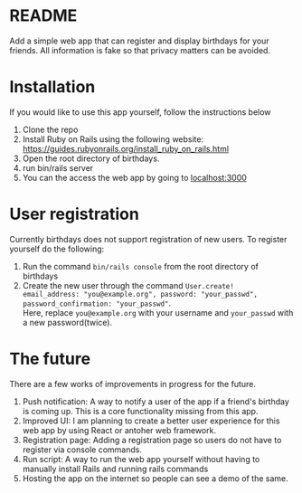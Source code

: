 # README

Add a simple web app that can register and display birthdays for your friends.
All information is fake so that privacy matters can be avoided.

# Installation
If you would like to use this app yourself, follow the instructions below

1. Clone the repo
1. Install Ruby on Rails using the following website: https://guides.rubyonrails.org/install_ruby_on_rails.html
1. Open the root directory of birthdays.
1. run bin/rails server
1. You can the access the web app by going to [localhost:3000](http://localhost:3000)

# User registration
Currently birthdays does not support registration of new users. To register yourself do the following:
1. Run the command `bin/rails console` from the root directory of birthdays
1. Create the new user through the command
`User.create! email_address: "you@example.org", password: "your_passwd", password_confirmation: "your_passwd"`.
<br/>Here, replace `you@example.org` with your username and `your_passwd` with a new password(twice).

# The future
There are a few works of improvements in progress for the future.
1. Push notification: A way to notify a user of the app if a friend's birthday is coming up. This is a core functionality missing from this app.
1. Improved UI: I am planning to create a better user experience for this web app by using React or antoher web framework.
1. Registration page: Adding a registration page so users do not have to register via console commands.
1. Run script: A way to run the web app yourself without having to manually install Rails and running rails commands
1. Hosting the app on the internet so people can see a demo of the same.